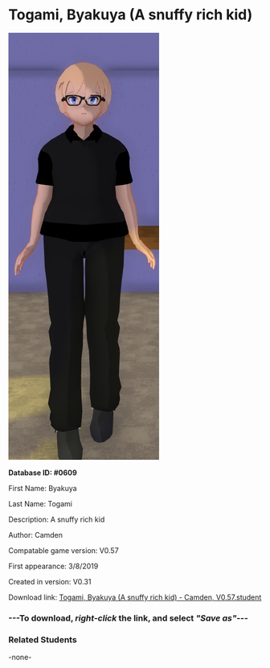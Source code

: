 # Togami, Byakuya (A snuffy rich kid)

<img src="../../Files/Images/Togami, Byakuya (A snuffy rich kid).png" title="Togami, Byakuya (A snuffy rich kid) - Camden, V0.57">

**Database ID: #0609**

First Name: Byakuya

Last Name: Togami

Description: A snuffy rich kid

Author: Camden

Compatable game version: V0.57

First appearance: 3/8/2019

Created in version: V0.31

Download link: <a href="https://raw.githubusercontent.com/Arbiter1223/Daigaku-Gurashi-Custom-Students/master/Files/Student%20Files/Togami%2C%20Byakuya%20(A%20snuffy%20rich%20kid)%20-%20Camden%2C%20V0.57.student">Togami, Byakuya (A snuffy rich kid) - Camden, V0.57.student</a>

### ---**To download, _right-click_ the link, and select _"Save as"_**---

### Related Students

-none-
